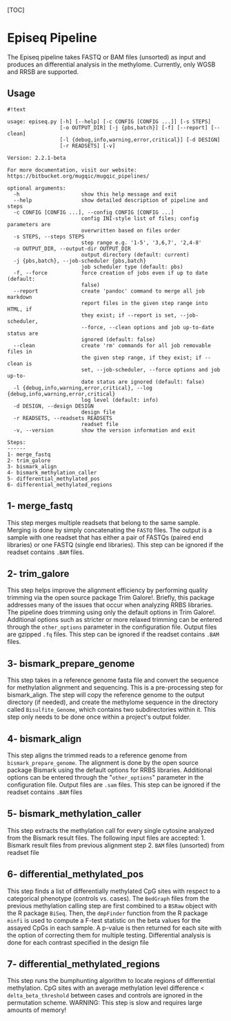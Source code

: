 [TOC]

Episeq Pipeline
===============

The Episeq pipeline takes FASTQ or BAM files (unsorted) as input and produces an differential analysis in the methylome. Currently, only WGSB and RRSB are supported.


Usage
-----
```
#!text

usage: episeq.py [-h] [--help] [-c CONFIG [CONFIG ...]] [-s STEPS]
                 [-o OUTPUT_DIR] [-j {pbs,batch}] [-f] [--report] [--clean]
                 [-l {debug,info,warning,error,critical}] [-d DESIGN]
                 [-r READSETS] [-v]

Version: 2.2.1-beta

For more documentation, visit our website: https://bitbucket.org/mugqic/mugqic_pipelines/

optional arguments:
  -h                    show this help message and exit
  --help                show detailed description of pipeline and steps
  -c CONFIG [CONFIG ...], --config CONFIG [CONFIG ...]
                        config INI-style list of files; config parameters are
                        overwritten based on files order
  -s STEPS, --steps STEPS
                        step range e.g. '1-5', '3,6,7', '2,4-8'
  -o OUTPUT_DIR, --output-dir OUTPUT_DIR
                        output directory (default: current)
  -j {pbs,batch}, --job-scheduler {pbs,batch}
                        job scheduler type (default: pbs)
  -f, --force           force creation of jobs even if up to date (default:
                        false)
  --report              create 'pandoc' command to merge all job markdown
                        report files in the given step range into HTML, if
                        they exist; if --report is set, --job-scheduler,
                        --force, --clean options and job up-to-date status are
                        ignored (default: false)
  --clean               create 'rm' commands for all job removable files in
                        the given step range, if they exist; if --clean is
                        set, --job-scheduler, --force options and job up-to-
                        date status are ignored (default: false)
  -l {debug,info,warning,error,critical}, --log {debug,info,warning,error,critical}
                        log level (default: info)
  -d DESIGN, --design DESIGN
                        design file
  -r READSETS, --readsets READSETS
                        readset file
  -v, --version         show the version information and exit

Steps:
------
1- merge_fastq
2- trim_galore
3- bismark_align
4- bismark_methylation_caller
5- differential_methylated_pos
6- differential_methylated_regions
```

1- merge_fastq
--------------
This step merges multiple readsets that belong to the same sample. Merging is done by simply concatenating the `FASTQ` files. The output is a sample with one readset that has either a pair of FASTQs (paired end libraries) or one FASTQ (single end libraries). This step can be ignored if the readset contains `.BAM` files.

2- trim_galore
--------------
This step helps improve the alignment efficiency by performing quality trimming via the open source package Trim Galore!. Briefly, this package addresses many of the issues that occur when analyzing RRBS libraries. The pipeline does trimming using only the default options in Trim Galore!. Additional options such as stricter or more relaxed trimming can be entered through the `other_options` parameter in the configuration file. Output files are gzipped `.fq` files. This step can be ignored if the readset contains `.BAM` files.

3- bismark_prepare_genome
-------------------------
This step takes in a reference genome fasta file and convert the sequence for methylation alignment and sequencing. This is a pre-processing step for bismark_align. The step will copy the reference genome to the output directory (if needed), and create the methylome sequence in the directory called `Bisulfite_Genome`, which contains two subdirectories within it. This step only needs to be done once within a project's output folder.

4- bismark_align
----------------
This step aligns the trimmed reads to a reference genome from `bismark_prepare_genome`. The alignment is done by the open source package Bismark using the default options for RRBS libraries. Additional options can be entered through the "`other_options`" parameter in the configuration file. Output files are `.sam` files. This step can be ignored if the readset contains `.BAM` files

5- bismark_methylation_caller
-----------------------------
This step extracts the methylation call for every single cytosine analyzed from the Bismark result files.
The following input files are accepted:
    1.	Bismark result files from previous alignment step
    2.	`BAM` files (unsorted) from readset file

6- differential_methylated_pos
------------------------------
This step finds a list of differentially methylated CpG sites with respect to a categorical
phenotype (controls vs. cases). The `BedGraph` files from the previous methylation calling step are first combined
to a `BSRaw` object with the R package `BiSeq`. Then, the `dmpFinder` function from the R package `minfi` is used to
compute a F-test statistic on the beta values for the assayed CpGs in each sample. A p-value is then returned
for each site with the option of correcting them for multiple testing. Differential analysis is done for each
contrast specified in the design file

7- differential_methylated_regions
----------------------------------
This step runs the bumphunting algorithm to locate regions of differential methylation. CpG sites with an average methylation level difference < `delta_beta_threshold` between cases and controls are ignored in the permutation scheme. 
WARNING: This step is slow and requires large amounts of memory!
